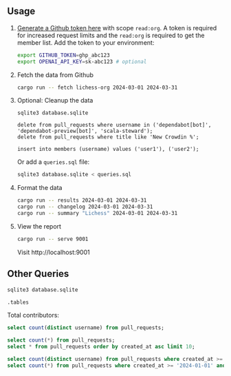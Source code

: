 ## Usage

1. [Generate a Github token here](https://github.com/settings/tokens/new) with scope `read:org`. A token is required for increased request limits and the `read:org` is required to get the member list. Add the token to your environment:

    ```bash
    export GITHUB_TOKEN=ghp_abc123
    export OPENAI_API_KEY=sk-abc123 # optional
    ```

2. Fetch the data from Github

    ```bash
    cargo run -- fetch lichess-org 2024-03-01 2024-03-31
    ```

3. Optional: Cleanup the data

    ```
    sqlite3 database.sqlite

    delete from pull_requests where username in ('dependabot[bot]', 'dependabot-preview[bot]', 'scala-steward');
    delete from pull_requests where title like 'New Crowdin %';

    insert into members (username) values ('user1'), ('user2');
    ```

    Or add a `queries.sql` file:

    ```bash
    sqlite3 database.sqlite < queries.sql
    ```

4. Format the data

    ```bash
    cargo run -- results 2024-03-01 2024-03-31
    cargo run -- changelog 2024-03-01 2024-03-31
    cargo run -- summary "Lichess" 2024-03-01 2024-03-31
    ```

5. View the report

    ```bash
    cargo run -- serve 9001
    ```

    Visit http://localhost:9001

## Other Queries

```bash
sqlite3 database.sqlite

.tables
```

Total contributors:

```sql
select count(distinct username) from pull_requests;
```

```sql
select count(*) from pull_requests;
select * from pull_requests order by created_at asc limit 10;

select count(distinct username) from pull_requests where created_at >= '2024-01-01' and created_at <= '2024-01-31';
select count(*) from pull_requests where created_at >= '2024-01-01' and created_at <= '2024-01-31';
```
